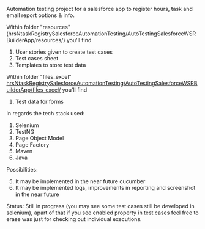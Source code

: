 Automation testing project for a salesforce app to register hours, task and email report options & info.

Within folder "resources" (hrsNtaskRegistrySalesforceAutomationTesting/AutoTestingSalesforceWSRBuilderApp/resources/) you'll find
1. User stories given to create test cases
2. Test cases sheet
3. Templates to store test data

Within folder "files_excel" [hrsNtaskRegistrySalesforceAutomationTesting/AutoTestingSalesforceWSRBuilderApp/files_excel/](https://github.com/ferreiracamilo/hrsNtaskRegistrySalesforceAutomationTesting/tree/master/AutoTestingSalesforceWSRBuilderApp/files_excel) you'll find
1. Test data for forms

In regards the tech stack used:
1. Selenium
2. TestNG
3. Page Object Model
4. Page Factory
5. Maven
6. Java

Possibilities:

5. It may be implemented in the near future cucumber
6. It may be implemented logs, improvements in reporting and screenshot in the near future

Status:
Still in progress (you may see some test cases still be developed in selenium), apart of that if you see enabled property in test cases feel free to erase was just for checking out individual executions.

